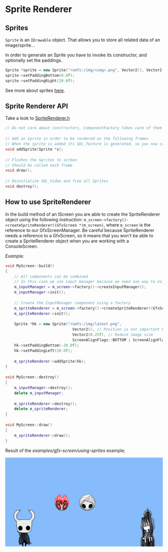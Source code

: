 # Sprite Renderer

## Sprites

``Sprite`` is an ``IDrawable`` object. That allows you to store all related data of an image/sprite...

In order to generate an Sprite you have to invoke its constructor, and optionally set the paddings.

```cpp
Sprite *sprite = new Sprite("romfs:/img/<img>.png", Vector2(), Vector2(1.0f), ScreenAlignFlags::BOTTOM | ScreenAlignFlags::RIGHT);
sprite->setPaddingBottom(0.0f);
sprite->setPaddingRight(20.0f);
```

See more about sprites [here](../include/sprite-renderer/Sprite.h).

## Sprite Renderer API

Take a look to [SpriteRenderer.h](../include/sprite-renderer/SpriteRenderer.h)

```cpp
// Do not care about constructors, ComponentFactory takes care of them

// Add an Sprite in order to be rendered on the following frames
// When the sprite is added its SDL_Texture is generated, so you now can get the sprite size using sprite->getSize();
void addSprite(Sprite *s);

// Flushes the Sprites to screen
// Should be called each frame
void draw();

// Deinitialize SDL_Video and free all Sprites
void destroy();
```

## How to use SpriteRenderer

In the build method of an IScreen you are able to create the SpriteRenderer object using the following instruction: ``m_screen->factory()->createSpriteRenderer((GfxScreen *)m_screen)``, where ``m_screen`` is the reference to our GfxScreenManager.
Be careful because SpriteRenderer needs a reference to a GfxScreen, so it means that you won't be able to create a SpriteRenderer object when you are working with a ConsoleScreen.

*Example:*

```cpp
void MyScreen::build()
{
    // All components can be combined
    // In this case we use input manager because we need one way to exit the app
    m_inputManager = m_screen->factory()->createInputManager();
    m_inputManager->init();

    // Create the InputManager component using a factory
    m_spriteRenderer = m_screen->factory()->createSpriteRenderer((GfxScreen *)m_screen);
    m_spriteRenderer->init();

    Sprite *hk = new Sprite("romfs:/img/latest.png", 
                              Vector2(), // Position is not important because alignments 
                              Vector2(0.25f), // Reduce image size
                              ScreenAlignFlags::BOTTOM | ScreenAlignFlags::LEFT);
    hk->setPaddingBottom(-20.0f);
    hk->setPaddingLeft(20.0f);
    
    m_spriteRenderer->addSprite(hk);
}

void MyScreen::destroy()
{
    m_inputManager->destroy();
    delete m_inputManager;

    m_spriteRenderer->destroy();
    delete m_spriteRenderer;
}

void MyScreen::draw()
{
    m_spriteRenderer->draw();
}
```

Result of the *examples/gfx-screen/using-sprites* example;

![result example](img/sprites.jpg)